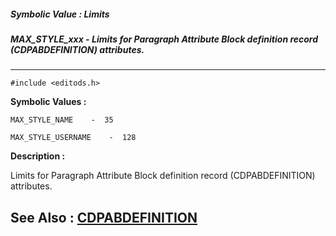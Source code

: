 ##### Symbolic Value : Limits
##### MAX_STYLE_xxx - Limits for Paragraph Attribute Block definition record (CDPABDEFINITION) attributes.
---
```
#include <editods.h>
```

**Symbolic Values :**

	MAX_STYLE_NAME	  -  35

	MAX_STYLE_USERNAME	  -  128


**Description :**

Limits for Paragraph Attribute Block definition record (CDPABDEFINITION) attributes.


**See Also :**
[CDPABDEFINITION](/domino-c-api-docs/reference/Data/CDPABDEFINITION)
---
